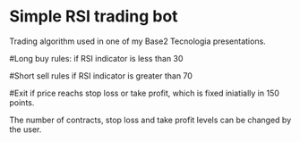 # Simple RSI trading bot

Trading algorithm used in one of my Base2 Tecnologia presentations.

#Long buy rules:
  if RSI indicator is less than 30
  
#Short sell rules
  if RSI indicator is greater than 70
  
#Exit
  if price reachs stop loss or take profit, which is fixed iniatially in 150 points.
  
The number of contracts, stop loss and take profit levels can be changed by the user.



